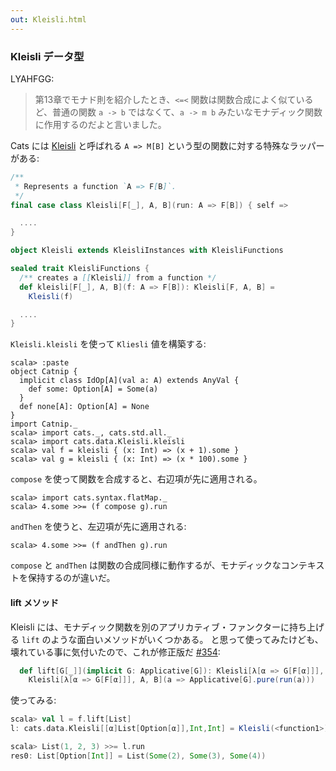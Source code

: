 ```yaml
---
out: Kleisli.html
---
```


  [KleisliSource]: $catsBaseUrl$/core/src/main/scala/scalaz/Kleisli.scala
  [354]: https://github.com/non/cats/pull/354

### Kleisli データ型

LYAHFGG:

> 第13章でモナド則を紹介したとき、`<=<` 関数は関数合成によく似ているど、普通の関数 `a -> b` ではなくて、`a -> m b` みたいなモナディック関数に作用するのだよと言いました。

Cats には [Kleisli][KleisliSource] と呼ばれる `A => M[B]` という型の関数に対する特殊なラッパーがある:

```scala
/**
 * Represents a function `A => F[B]`.
 */
final case class Kleisli[F[_], A, B](run: A => F[B]) { self =>

  ....
}

object Kleisli extends KleisliInstances with KleisliFunctions

sealed trait KleisliFunctions {
  /** creates a [[Kleisli]] from a function */
  def kleisli[F[_], A, B](f: A => F[B]): Kleisli[F, A, B] =
    Kleisli(f)

  ....
}
```

`Kleisli.kleisli` を使って `Kliesli` 値を構築する:

```console:new
scala> :paste
object Catnip {
  implicit class IdOp[A](val a: A) extends AnyVal {
    def some: Option[A] = Some(a)
  }
  def none[A]: Option[A] = None
}
import Catnip._
scala> import cats._, cats.std.all._
scala> import cats.data.Kleisli.kleisli
scala> val f = kleisli { (x: Int) => (x + 1).some }
scala> val g = kleisli { (x: Int) => (x * 100).some }
```

`compose` を使って関数を合成すると、右辺項が先に適用される。

```console
scala> import cats.syntax.flatMap._
scala> 4.some >>= (f compose g).run
```

`andThen` を使うと、左辺項が先に適用される:

```console
scala> 4.some >>= (f andThen g).run
```

`compose` と `andThen` は関数の合成同様に動作するが、モナディックなコンテキストを保持するのが違いだ。

#### lift メソッド

Kleisli には、モナディック関数を別のアプリカティブ・ファンクターに持ち上げる `lift` のような面白いメソッドがいくつかある。
と思って使ってみたけども、壊れている事に気付いたので、これが修正版だ [#354][354]:

```scala
  def lift[G[_]](implicit G: Applicative[G]): Kleisli[λ[α => G[F[α]]], A, B] =
    Kleisli[λ[α => G[F[α]]], A, B](a => Applicative[G].pure(run(a)))
```

使ってみる:

```scala
scala> val l = f.lift[List]
l: cats.data.Kleisli[[α]List[Option[α]],Int,Int] = Kleisli(<function1>)

scala> List(1, 2, 3) >>= l.run
res0: List[Option[Int]] = List(Some(2), Some(3), Some(4))
```
